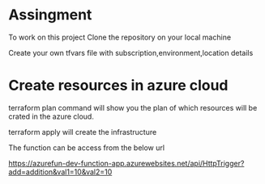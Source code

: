 # Assingment
To work on this project
Clone the repository on your local machine

Create your own tfvars file with subscription,environment,location details

# Create resources in azure cloud
terraform plan command will show you the plan of which resources will be crated in the azure cloud.

terraform apply will create the infrastructure

The function can be access from the below url

https://azurefun-dev-function-app.azurewebsites.net/api/HttpTrigger?add=addition&val1=10&val2=10

